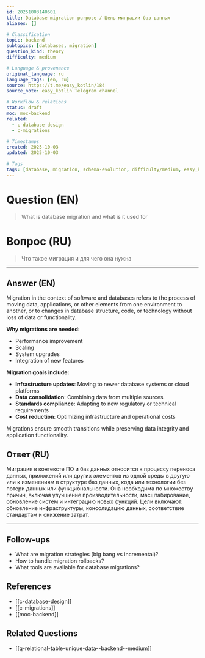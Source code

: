 ```yaml
---
id: 20251003140601
title: Database migration purpose / Цель миграции баз данных
aliases: []

# Classification
topic: backend
subtopics: [databases, migration]
question_kind: theory
difficulty: medium

# Language & provenance
original_language: ru
language_tags: [en, ru]
source: https://t.me/easy_kotlin/184
source_note: easy_kotlin Telegram channel

# Workflow & relations
status: draft
moc: moc-backend
related:
  - c-database-design
  - c-migrations

# Timestamps
created: 2025-10-03
updated: 2025-10-03

# Tags
tags: [database, migration, schema-evolution, difficulty/medium, easy_kotlin, lang/ru, backend]
---
```

# Question (EN)
> What is database migration and what is it used for
# Вопрос (RU)
> Что такое миграция и для чего она нужна

---

## Answer (EN)

Migration in the context of software and databases refers to the process of moving data, applications, or other elements from one environment to another, or to changes in database structure, code, or technology without loss of data or functionality.

**Why migrations are needed:**
- Performance improvement
- Scaling
- System upgrades
- Integration of new features

**Migration goals include:**
- **Infrastructure updates**: Moving to newer database systems or cloud platforms
- **Data consolidation**: Combining data from multiple sources
- **Standards compliance**: Adapting to new regulatory or technical requirements
- **Cost reduction**: Optimizing infrastructure and operational costs

Migrations ensure smooth transitions while preserving data integrity and application functionality.

## Ответ (RU)

Миграция в контексте ПО и баз данных относится к процессу переноса данных, приложений или других элементов из одной среды в другую или к изменениям в структуре баз данных, кода или технологии без потери данных или функциональности. Она необходима по множеству причин, включая улучшение производительности, масштабирование, обновление систем и интеграцию новых функций. Цели включают: обновление инфраструктуры, консолидацию данных, соответствие стандартам и снижение затрат.

---

## Follow-ups
- What are migration strategies (big bang vs incremental)?
- How to handle migration rollbacks?
- What tools are available for database migrations?

## References
- [[c-database-design]]
- [[c-migrations]]
- [[moc-backend]]

## Related Questions
- [[q-relational-table-unique-data--backend--medium]]
